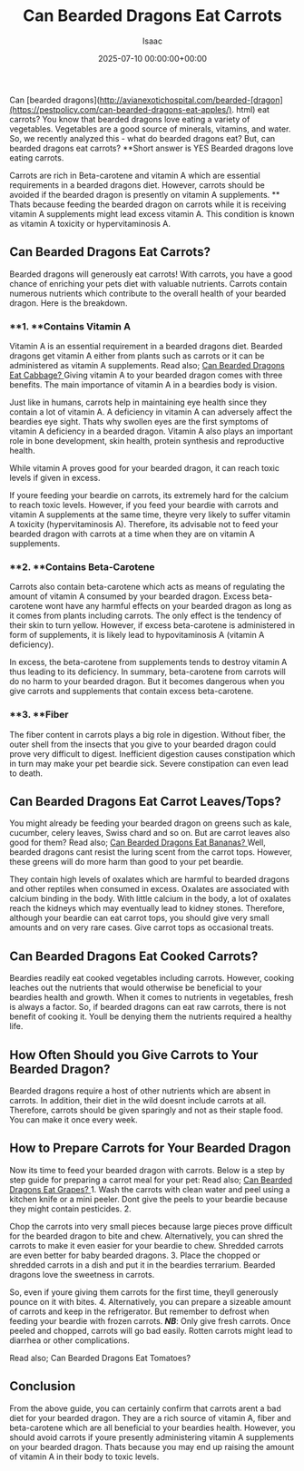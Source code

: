 ﻿---
title: Can Bearded Dragons Eat Carrots
description: Can bearded dragons.html eat carrots? You know that bearded dragons love eating a variety of vegetables. Vegetables are a good source of minerals, vitamins,...
slug: /can-bearded-dragons-eat-carrots/
date: 2025-07-10 00:00:00+00:00
lastmod: 2025-07-10 00:00:00+03:00
author: Isaac
categories:
- Guide
- Lizard
tags:
- guide
- bearded
- dragon
layout: post
---

Can [bearded dragons](http://avianexotichospital.com/bearded-[dragon](https://pestpolicy.com/can-bearded-dragons-eat-apples/). html) eat carrots? You know that bearded dragons love eating a variety of vegetables. Vegetables are a good source of minerals, vitamins, and water. So, we recently analyzed this - what do bearded dragons eat? But, can bearded dragons eat carrots? **Short answer is YES Bearded dragons love eating carrots.

Carrots are rich in Beta-carotene and vitamin A which are essential requirements in a bearded dragons diet. However, carrots should be avoided if the bearded dragon is presently on vitamin A supplements. ** Thats because feeding the bearded dragon on carrots while it is receiving vitamin A supplements might lead excess vitamin A. This condition is known as vitamin A toxicity or hypervitaminosis A.

##  **Can Bearded Dragons Eat Carrots?**

Bearded dragons will generously eat carrots! With carrots, you have a good chance of enriching your pets diet with valuable nutrients. Carrots contain numerous nutrients which contribute to the overall health of your bearded dragon. Here is the breakdown.

###  **1. ****Contains Vitamin A**

Vitamin A is an essential requirement in a bearded dragons diet. Bearded dragons get vitamin A either from plants such as carrots or it can be administered as vitamin A supplements. Read also; [Can Bearded Dragons Eat Cabbage? ](https://pestpolicy.com/can-bearded-dragons-eat-cabbage/) Giving vitamin A to your bearded dragon comes with three benefits. The main importance of vitamin A in a beardies body is vision.

Just like in humans, carrots help in maintaining eye health since they contain a lot of vitamin A. A deficiency in vitamin A can adversely affect the beardies eye sight. Thats why swollen eyes are the first symptoms of vitamin A deficiency in a bearded dragon. Vitamin A also plays an important role in bone development, skin health, protein synthesis and reproductive health.

While vitamin A proves good for your bearded dragon, it can reach toxic levels if given in excess.

If youre feeding your beardie on carrots, its extremely hard for the calcium to reach toxic levels. However, if you feed your beardie with carrots and vitamin A supplements at the same time, theyre very likely to suffer vitamin A toxicity (hypervitaminosis A). Therefore, its advisable not to feed your bearded dragon with carrots at a time when they are on vitamin A supplements.

###  **2. ****Contains Beta-Carotene**

Carrots also contain beta-carotene which acts as means of regulating the amount of vitamin A consumed by your bearded dragon. Excess beta-carotene wont have any harmful effects on your bearded dragon as long as it comes from plants including carrots. The only effect is the tendency of their skin to turn yellow. However, if excess beta-carotene is administered in form of supplements, it is likely lead to hypovitaminosis A (vitamin A deficiency).

In excess, the beta-carotene from supplements tends to destroy vitamin A thus leading to its deficiency. In summary, beta-carotene from carrots will do no harm to your bearded dragon. But it becomes dangerous when you give carrots and supplements that contain excess beta-carotene.

###  **3. ****Fiber**

The fiber content in carrots plays a big role in digestion. Without fiber, the outer shell from the insects that you give to your bearded dragon could prove very difficult to digest. Inefficient digestion causes constipation which in turn may make your pet beardie sick. Severe constipation can even lead to death.

##  **Can Bearded Dragons Eat Carrot Leaves/Tops?**

You might already be feeding your bearded dragon on greens such as kale, cucumber, celery leaves, Swiss chard and so on. But are carrot leaves also good for them? Read also; [Can Bearded Dragons Eat Bananas? ](https://pestpolicy.com/can-bearded-dragons-eat-bananas/) Well, bearded dragons cant resist the luring scent from the carrot tops. However, these greens will do more harm than good to your pet beardie.

They contain high levels of oxalates which are harmful to bearded dragons and other reptiles when consumed in excess. Oxalates are associated with calcium binding in the body. With little calcium in the body, a lot of oxalates reach the kidneys which may eventually lead to kidney stones. Therefore, although your beardie can eat carrot tops, you should give very small amounts and on very rare cases. Give carrot tops as occasional treats.

##  **Can Bearded Dragons Eat Cooked Carrots?**

Beardies readily eat cooked vegetables including carrots. However, cooking leaches out the nutrients that would otherwise be beneficial to your beardies health and growth. When it comes to nutrients in vegetables, fresh is always a factor. So, if bearded dragons can eat raw carrots, there is not benefit of cooking it. Youll be denying them the nutrients required a healthy life.

##  **How Often Should you Give Carrots to Your Bearded Dragon?**

Bearded dragons require a host of other nutrients which are absent in carrots. In addition, their diet in the wild doesnt include carrots at all. Therefore, carrots should be given sparingly and not as their staple food. You can make it once every week.

##  **How to Prepare Carrots for Your Bearded Dragon**

Now its time to feed your bearded dragon with carrots. Below is a step by step guide for preparing a carrot meal for your pet: Read also; [Can Bearded Dragons Eat Grapes? ](https://pestpolicy.com/can-bearded-dragons-eat-grapes/) 1. Wash the carrots with clean water and peel using a kitchen knife or a mini peeler. Dont give the peels to your beardie because they might contain pesticides. 2.

Chop the carrots into very small pieces because large pieces prove difficult for the bearded dragon to bite and chew. Alternatively, you can shred the carrots to make it even easier for your beardie to chew. Shredded carrots are even better for baby bearded dragons. 3. Place the chopped or shredded carrots in a dish and put it in the beardies terrarium. Bearded dragons love the sweetness in carrots.

So, even if youre giving them carrots for the first time, theyll generously pounce on it with bites. 4. Alternatively, you can prepare a sizeable amount of carrots and keep in the refrigerator. But remember to defrost when feeding your beardie with frozen carrots. ***NB***: Only give fresh carrots. Once peeled and chopped, carrots will go bad easily. Rotten carrots might lead to diarrhea or other complications.

Read also; Can Bearded Dragons Eat Tomatoes?

##  **Conclusion**

From the above guide, you can certainly confirm that carrots arent a bad diet for your bearded dragon. They are a rich source of vitamin A, fiber and beta-carotene which are all beneficial to your beardies health. However, you should avoid carrots if youre presently administering vitamin A supplements on your bearded dragon. Thats because you may end up raising the amount of vitamin A in their body to toxic levels.

